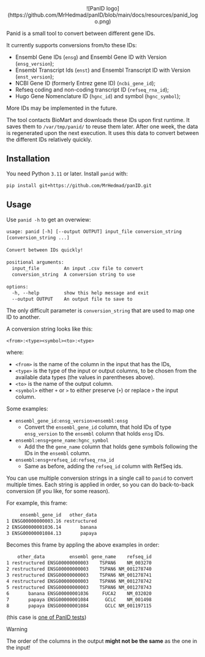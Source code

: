 <div align="center">
![PanID logo](https://github.com/MrHedmad/panID/blob/main/docs/resources/panid_logo.png)
</div>

Panid is a small tool to convert between different gene IDs.

It currently supports conversions from/to these IDs:
- Ensembl Gene IDs (`ensg`) and Ensembl Gene ID with Version (`ensg_version`);
- Ensembl Transcript Ids (`enst`) and Ensembl Transcript ID with Version (`enst_version`);
- NCBI Gene ID (formerly Entrez gene ID) (`ncbi_gene_id`);
- Refseq coding and non-coding transcript ID (`refseq_rna_id`);
- Hugo Gene Nomenclature ID (`hgnc_id`) and symbol (`hgnc_symbol`);

More IDs may be implemented in the future.

The tool contacts BioMart and downloads these IDs upon first runtime.
It saves them to `/var/tmp/panid/` to reuse them later.
After one week, the data is regenerated upon the next execution.
It uses this data to convert between the different IDs relatively quickly.

## Installation
You need Python `3.11` or later.
Install `panid` with:
```bash
pip install git+https://github.com/MrHedmad/panID.git
```

## Usage
Use `panid -h` to get an overwiew:
```
usage: panid [-h] [--output OUTPUT] input_file conversion_string [conversion_string ...]

Convert between IDs quickly!

positional arguments:
  input_file         An input .csv file to convert
  conversion_string  A conversion string to use

options:
  -h, --help         show this help message and exit
  --output OUTPUT    An output file to save to
```
The only difficult parameter is `conversion_string` that are used to map one ID
to another.

A conversion string looks like this:
```
<from>:<type><symbol><to>:<type>
```
where:
- `<from>` is the name of the column in the input that has the IDs,
- `<type>` is the type of the input or output columns, to be chosen
  from the available data types (the values in parentheses above).
- `<to>` is the name of the output column.
- `<symbol>` either `+` or `>` to either preserve (`+`) or replace
  `>` the input column.

Some examples:
- `ensembl_gene_id:ensg_version>ensembl:ensg`
  - Convert the `ensembl_gene_id` column, that hold IDs of type `ensg_version`
    to the `ensembl` column that holds `ensg` IDs.
- `ensembl:ensg+gene_name:hgnc_symbol`
  - Add the the `gene_name` column that holds gene symbols following the IDs in
    the `ensembl` column.
- `ensembl:ensg+refseq_id:refseq_rna_id`
  - Same as before, adding the `refseq_id` column with RefSeq ids.

You can use multiple conversion strings in a single call to `panid` to convert
multiple times.
Each string is applied in order, so you can do back-to-back conversion (if you
like, for some reason).

For example, this frame:
```
     ensembl_gene_id   other_data
1 ENSG00000000003.16 restructured
2 ENSG00000001036.14       banana
3 ENSG00000001084.13       papaya
```
Becomes this frame by appling the above examples in order:
```
    other_data         ensembl gene_name    refseq_id
1 restructured ENSG00000000003    TSPAN6    NM_003270
2 restructured ENSG00000000003    TSPAN6 NM_001278740
3 restructured ENSG00000000003    TSPAN6 NM_001278741
4 restructured ENSG00000000003    TSPAN6 NM_001278742
5 restructured ENSG00000000003    TSPAN6 NM_001278743
6       banana ENSG00000001036     FUCA2    NM_032020
7       papaya ENSG00000001084      GCLC    NM_001498
8       papaya ENSG00000001084      GCLC NM_001197115
```
(this case is [one of PanID tests](https://github.com/MrHedmad/panID/blob/main/tests/test_integration.py))

> [!WARNING]
> The order of the columns in the output **might not be the same** as the one in
> the input!

